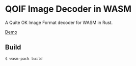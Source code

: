# QOIF Image Decoder in WASM

A Quite OK Image Format decoder for WASM in Rust.

[Demo](https://lukeflima.dev.br/)

## Build

```console
$ wasm-pack build
```
